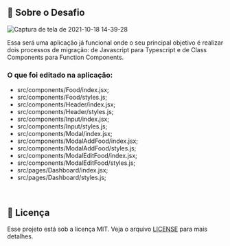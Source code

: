 ## :rocket: Sobre o Desafio

![Captura de tela de 2021-10-18 14-39-28](https://user-images.githubusercontent.com/83431609/137780789-c41e7d9c-6b27-4dcc-b316-ccc710b1c2cc.png)

Essa será uma aplicação já funcional onde o seu principal objetivo é realizar dois processos de migração: de Javascript para Typescript e de Class Components para Function Components.

### O que foi editado na aplicação:

- src/components/Food/index.jsx;
- src/components/Food/styles.js;
- src/components/Header/index.jsx;
- src/components/Header/styles.js;
- src/components/Input/index.jsx;
- src/components/Input/styles.js;
- src/components/Modal/index.jsx;
- src/components/ModalAddFood/index.jsx;
- src/components/ModalAddFood/styles.js;
- src/components/ModalEditFood/index.jsx;
- src/components/ModalEditFood/styles.js;
- src/pages/Dashboard/index.jsx;
- src/pages/Dashboard/styles.js;

<br>

## :memo: Licença

Esse projeto está sob a licença MIT. Veja o arquivo [LICENSE](/LICENSE) para mais detalhes.

